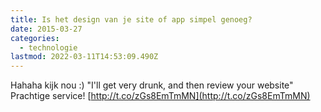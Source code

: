```yaml
---
title: Is het design van je site of app simpel genoeg?
date: 2015-03-27
categories:
  - technologie
lastmod: 2022-03-11T14:53:09.490Z
---
```


Hahaha kijk nou :) "I'll get very drunk, and then review your website" Prachtige service! [http://t.co/zGs8EmTmMN](http://t.co/zGs8EmTmMN)
